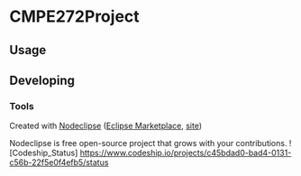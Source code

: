 

# CMPE272Project



## Usage



## Developing



### Tools

Created with [Nodeclipse](https://github.com/Nodeclipse/nodeclipse-1)
 ([Eclipse Marketplace](http://marketplace.eclipse.org/content/nodeclipse), [site](http://www.nodeclipse.org))   

Nodeclipse is free open-source project that grows with your contributions.
! [Codeship_Status] https://www.codeship.io/projects/c45bdad0-bad4-0131-c56b-22f5e0f4efb5/status
